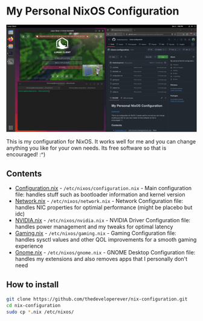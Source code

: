 # My Personal NixOS Configuration

![Screenshot](screenshot.png)

This is my configuration for NixOS. It works well for me and you can change anything you like for your own needs. Its free software so that is encouraged! :^)

## Contents

- [Configuration.nix](configuration.nix) - `/etc/nixos/configuration.nix` - Main configuration file: handles stuff such as bootloader information and kernel version
- [Network.nix](network.nix) - `/etc/nixos/network.nix` - Network Configuration file: handles NIC properties for optimial performance (might be placebo but idc)
- [NVIDIA.nix](nvidia.nix) - `/etc/nixos/nvidia.nix` - NVIDIA Driver Configuration file: handles power management and my tweaks for optimal latency
- [Gaming.nix](gaming.nix) - `/etc/nixos/gaming.nix` - Gaming Configuration file: handles sysctl values and other QOL improvements for a smooth gaming experience
- [Gnome.nix](gnome.nix) - `/etc/nixos/gnome.nix` - GNOME Desktop Configuration file: handles my extensions and also removes apps that I personally don't need

## How to install

```sh
git clone https://github.com/thedeveloperever/nix-configuration.git
cd nix-configuration
sudo cp *.nix /etc/nixos/
```
